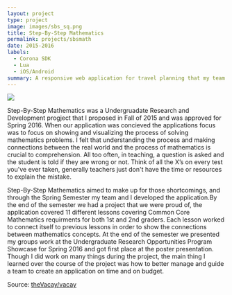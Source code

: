 ```yaml
---
layout: project
type: project
image: images/sbs_sq.png
title: Step-By-Step Mathematics
permalink: projects/sbsmath
date: 2015-2016
labels:
  - Corona SDK
  - Lua
  - iOS/Android
summary: A responsive web application for travel planning that my team developed in ICS 415.
---
```


<img class="ui medium right floated rounded image" src="../images/vacay-home-page.png">

Step-By-Step Mathematics was a Undergruadate Research and Development progject that I proposed in Fall of 2015 and was approved for Spring 2016. When our application was concieved the applications focus was to focus on showing and visualizing the process of solving mathematics problems. I felt that understanding the process and making connections between the real world and the process of mathematics is crucial to comprehension. All too often, in teaching, a question is asked and the student is told if they are wrong or not. Think of all the X’s on every test you've ever taken, generally teachers just don't have the time or resources to explain the mistake.

Step-By-Step Mathematics aimed to make up for those shortcomings, and through the Spring Semester my team and I developed the application.By the end of the semester we had a project that we were proud of, the application covered 11 different lessons covering Common Core Mathematics requirments for both 1st and 2nd graders. Each lesson worked to connect itself to previous lessons in order to show the connections between mathematics concepts. At the end of the semester we presented my groups work at the Undergraduate Research Opportunities Program Showcase for Spring 2016 and got first place at the poster presentation. Though I did work on many things during the project, the main thing I learned over the course of the project was how to better manage and guide a team to create an application on time and on budget.
 
Source: <a href="https://github.com/theVacay/vacay"><i class="large github icon"></i>theVacay/vacay</a>
